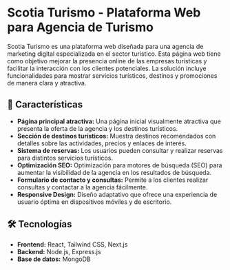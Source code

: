 # Scotia Turismo - Plataforma Web para Agencia de Turismo

Scotia Turismo es una plataforma web diseñada para una agencia de marketing digital especializada en el sector turístico. Esta página web tiene como objetivo mejorar la presencia online de las empresas turísticas y facilitar la interacción con los clientes potenciales. La solución incluye funcionalidades para mostrar servicios turísticos, destinos y promociones de manera clara y atractiva.

## 🚀 Características

- **Página principal atractiva:** Una página inicial visualmente atractiva que presenta la oferta de la agencia y los destinos turísticos.
- **Sección de destinos turísticos:** Muestra destinos recomendados con detalles sobre las actividades, precios y enlaces de interés.
- **Sistema de reservas:** Los usuarios pueden consultar y realizar reservas para distintos servicios turísticos.
- **Optimización SEO:** Optimización para motores de búsqueda (SEO) para aumentar la visibilidad de la agencia en los resultados de búsqueda.
- **Formulario de contacto y consultas:** Permite a los clientes realizar consultas y contactar a la agencia fácilmente.
- **Responsive Design:** Diseño adaptativo que ofrece una experiencia de usuario óptima en dispositivos móviles y de escritorio.

## 🛠️ Tecnologías

- **Frontend:** React, Tailwind CSS, Next.js
- **Backend:** Node.js, Express.js
- **Base de datos:** MongoDB
